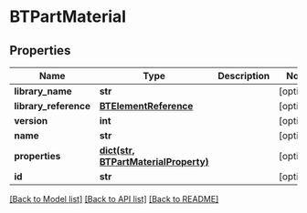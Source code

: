 # BTPartMaterial

## Properties
Name | Type | Description | Notes
------------ | ------------- | ------------- | -------------
**library_name** | **str** |  | [optional] 
**library_reference** | [**BTElementReference**](BTElementReference.md) |  | [optional] 
**version** | **int** |  | [optional] 
**name** | **str** |  | [optional] 
**properties** | [**dict(str, BTPartMaterialProperty)**](BTPartMaterialProperty.md) |  | [optional] 
**id** | **str** |  | [optional] 

[[Back to Model list]](../README.md#documentation-for-models) [[Back to API list]](../README.md#documentation-for-api-endpoints) [[Back to README]](../README.md)


